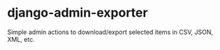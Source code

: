 django-admin-exporter
=====================

Simple admin actions to download/export selected items in CSV, JSON, XML, etc.
